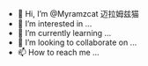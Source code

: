 - 👋 Hi, I’m @Myramzcat 迈拉姆兹猫
- 👀 I’m interested in ...
- 🌱 I’m currently learning ...
- 💞️ I’m looking to collaborate on ...
- 📫 How to reach me ...

<!---
Myramzcat/Myramzcat is a ✨ special ✨ repository because its `README.md` (this file) appears on your GitHub profile.
You can click the Preview link to take a look at your changes.
--->
